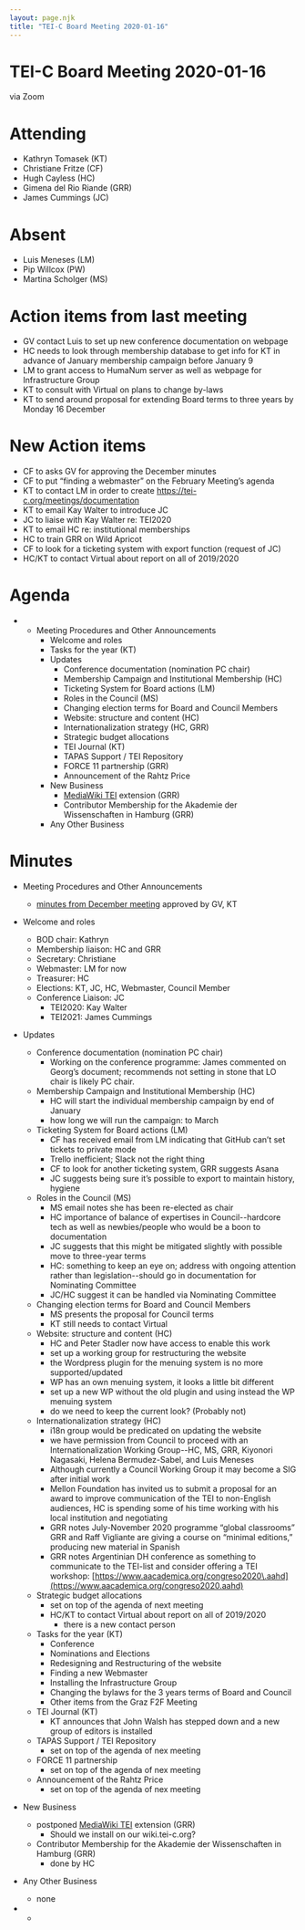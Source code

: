 ```yaml
---
layout: page.njk
title: "TEI-C Board Meeting 2020-01-16"
---
```

# TEI-C Board Meeting 2020-01-16
via Zoom


Attending
=========


* Kathryn Tomasek (KT)
* Christiane Fritze (CF)
* Hugh Cayless (HC)
* Gimena del Rio Riande (GRR)
* James Cummings (JC)


Absent
======


* Luis Meneses (LM)
* Pip Willcox (PW)
* Martina Scholger (MS)


Action items from last meeting
==============================


* GV contact Luis to set up new conference documentation on webpage
* HC needs to look through membership database to get info for KT in advance of January membership campaign before January 9
* LM to grant access to HumaNum server as well as webpage for Infrastructure Group
* KT to consult with Virtual on plans to change by\-laws
* KT to send around proposal for extending Board terms to three years by Monday 16 December


New Action items
================


* CF to asks GV for approving the December minutes
* CF to put “finding a webmaster” on the February Meeting’s agenda
* KT to contact LM in order to create [https://tei\-c.org/meetings/documentation](https://tei-c.org/meetings/documentation)
* KT to email Kay Walter to introduce JC
* JC to liaise with Kay Walter re: TEI2020
* KT to email HC re: institutional memberships
* HC to train GRR on Wild Apricot
* CF to look for a ticketing system with export function (request of JC)
* HC/KT to contact Virtual about report on all of 2019/2020


Agenda
======


* + Meeting Procedures and Other Announcements
	+ Welcome and roles
	+ Tasks for the year (KT)
	+ Updates
		- Conference documentation (nomination PC chair)
		- Membership Campaign and Institutional Membership (HC)
		- Ticketing System for Board actions (LM)
		- Roles in the Council (MS)
		- Changing election terms for Board and Council Members
		- Website: structure and content (HC)
		- Internationalization strategy (HC, GRR)
		- Strategic budget allocations
		- TEI Journal (KT)
		- TAPAS Support / TEI Repository
		- FORCE 11 partnership (GRR)
		- Announcement of the Rahtz Price
	+ New Business
		- [MediaWiki TEI](https://www.mediawiki.org/wiki/Extension:TEI) extension (GRR)
		- Contributor Membership for the Akademie der Wissenschaften in Hamburg (GRR)
	+ Any Other Business


Minutes
=======


* Meeting Procedures and Other Announcements
	+ [minutes from December meeting](https://tei-c.org/board/board-tei-c-board-meeting-2019-12-12/) approved by GV, KT
* Welcome and roles
	+ BOD chair: Kathryn
	+ Membership liaison: HC and GRR
	+ Secretary: Christiane
	+ Webmaster: LM for now
	+ Treasurer: HC
	+ Elections: KT, JC, HC, Webmaster, Council Member
	+ Conference Liaison: JC
		- TEI2020: Kay Walter
		- TEI2021: James Cummings
* Updates
	+ Conference documentation (nomination PC chair)
		- Working on the conference programme: James commented on Georg’s document; recommends not setting in stone that LO chair is likely PC chair.
	+ Membership Campaign and Institutional Membership (HC)
		- HC will start the individual membership campaign by end of  January
		- how long we will run the campaign: to March
	+ Ticketing System for Board actions (LM)
		- CF has received email from LM indicating that GitHub can’t set tickets to private mode
		- Trello inefficient; Slack not the right thing
		- CF to look for another ticketing system, GRR suggests Asana
		- JC suggests being sure it’s possible to export to maintain history, hygiene
	+ Roles in the Council (MS)
		- MS email notes she has been re\-elected as chair
		- HC importance of balance of expertises in Council\-\-hardcore tech as well as newbies/people who would be a boon to documentation
		- JC suggests that this might be mitigated slightly with possible move to three\-year terms
		- HC: something to keep an eye on; address with ongoing attention rather than legislation\-\-should go in documentation for Nominating Committee
		- JC/HC suggest it can be handled via Nominating Committee
	+ Changing election terms for Board and Council Members
		- MS presents the proposal for Council terms
		- KT still needs to contact Virtual
	+ Website: structure and content (HC)
		- HC and Peter Stadler now have access to enable this work
		- set up a working group for restructuring the website
		- the Wordpress plugin for the menuing system is no more supported/updated
		- WP has an own menuing system, it looks a little bit different
		- set up a new WP without the old plugin and using instead the WP menuing system
		- do we need to keep the current look? (Probably not)
	+ Internationalization strategy (HC)
		- i18n group would be predicated on updating the website
		- we have permission from Council to proceed with an Internationalization Working Group\-\-HC, MS, GRR, Kiyonori Nagasaki, Helena Bermudez\-Sabel, and Luis Meneses
		- Although currently a Council Working Group it may become a SIG after initial work
		- Mellon Foundation has invited us to submit a proposal for an award to improve communication of the TEI to non\-English audiences, HC is spending some of his time working with his local institution and negotiating
		- GRR notes July\-November 2020 programme “global classrooms” GRR and Raff Vigliante are giving a course on “minimal editions,” producing new material in Spanish
		- GRR notes Argentinian DH conference as something to communicate to the TEI\-list and consider offering a TEI workshop: [https://www.aacademica.org/congreso2020\.aahd](https://www.aacademica.org/congreso2020.aahd)
	+ Strategic budget allocations
		- set on top of the agenda of next meeting
		- HC/KT to contact Virtual about report on all of 2019/2020
			* there is a new contact person
	+ Tasks for the year (KT)
		- Conference
		- Nominations and Elections
		- Redesigning and Restructuring of the website
		- Finding a new Webmaster
		- Installing the Infrastructure Group
		- Changing the bylaws for the 3 years terms of Board and Council
		- Other items from the Graz F2F Meeting
	+ TEI Journal (KT)
		- KT announces that John Walsh has stepped down and a new group of editors is installed
	+ TAPAS Support / TEI Repository
		- set on top of the agenda of nex meeting
	+ FORCE 11 partnership
		- set on top of the agenda of nex meeting
	+ Announcement of the Rahtz Price
		- set on top of the agenda of nex meeting
* New Business
	+ postponed [MediaWiki TEI](https://www.mediawiki.org/wiki/Extension:TEI) extension (GRR)
		- Should we install on our wiki.tei\-c.org?
	+ Contributor Membership for the Akademie der Wissenschaften in Hamburg (GRR) 
		- done by HC
* Any Other Business
	+ none


* +
